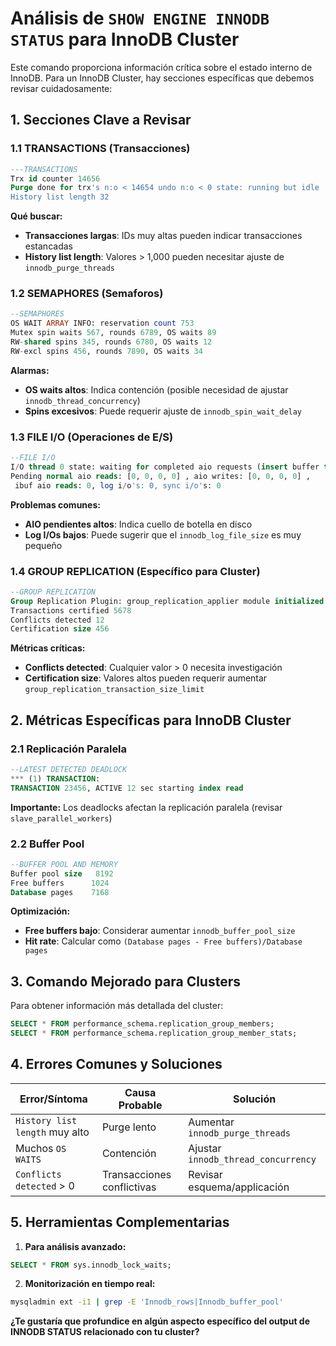 # **Análisis de `SHOW ENGINE INNODB STATUS` para InnoDB Cluster**

Este comando proporciona información crítica sobre el estado interno de InnoDB. Para un InnoDB Cluster, hay secciones específicas que debemos revisar cuidadosamente:

## **1. Secciones Clave a Revisar**

### **1.1 TRANSACTIONS (Transacciones)**
```sql
---TRANSACTIONS
Trx id counter 14656
Purge done for trx's n:o < 14654 undo n:o < 0 state: running but idle
History list length 32
```
**Qué buscar:**
- **Transacciones largas**: IDs muy altas pueden indicar transacciones estancadas
- **History list length**: Valores > 1,000 pueden necesitar ajuste de `innodb_purge_threads`

### **1.2 SEMAPHORES (Semaforos)**
```sql
--SEMAPHORES
OS WAIT ARRAY INFO: reservation count 753
Mutex spin waits 567, rounds 6789, OS waits 89
RW-shared spins 345, rounds 6780, OS waits 12
RW-excl spins 456, rounds 7890, OS waits 34
```
**Alarmas:**
- **OS waits altos**: Indica contención (posible necesidad de ajustar `innodb_thread_concurrency`)
- **Spins excesivos**: Puede requerir ajuste de `innodb_spin_wait_delay`

### **1.3 FILE I/O (Operaciones de E/S)**
```sql
--FILE I/O
I/O thread 0 state: waiting for completed aio requests (insert buffer thread)
Pending normal aio reads: [0, 0, 0, 0] , aio writes: [0, 0, 0, 0] ,
 ibuf aio reads: 0, log i/o's: 0, sync i/o's: 0
```
**Problemas comunes:**
- **AIO pendientes altos**: Indica cuello de botella en disco
- **Log I/Os bajos**: Puede sugerir que el `innodb_log_file_size` es muy pequeño

### **1.4 GROUP REPLICATION (Específico para Cluster)**
```sql
--GROUP REPLICATION
Group Replication Plugin: group_replication_applier module initialized.
Transactions certified 5678
Conflicts detected 12
Certification size 456
```
**Métricas críticas:**
- **Conflicts detected**: Cualquier valor > 0 necesita investigación
- **Certification size**: Valores altos pueden requerir aumentar `group_replication_transaction_size_limit`

## **2. Métricas Específicas para InnoDB Cluster**

### **2.1 Replicación Paralela**
```sql
--LATEST DETECTED DEADLOCK
*** (1) TRANSACTION:
TRANSACTION 23456, ACTIVE 12 sec starting index read
```
**Importante:** Los deadlocks afectan la replicación paralela (revisar `slave_parallel_workers`)

### **2.2 Buffer Pool**
```sql
--BUFFER POOL AND MEMORY
Buffer pool size   8192
Free buffers      1024
Database pages    7168
```
**Optimización:**
- **Free buffers bajo**: Considerar aumentar `innodb_buffer_pool_size`
- **Hit rate**: Calcular como `(Database pages - Free buffers)/Database pages`

## **3. Comando Mejorado para Clusters**

Para obtener información más detallada del cluster:
```sql
SELECT * FROM performance_schema.replication_group_members;
SELECT * FROM performance_schema.replication_group_member_stats;
```

## **4. Errores Comunes y Soluciones**

| Error/Síntoma | Causa Probable | Solución |
|--------------|---------------|----------|
| `History list length` muy alto | Purge lento | Aumentar `innodb_purge_threads` |
| Muchos `OS WAITS` | Contención | Ajustar `innodb_thread_concurrency` |
| `Conflicts detected` > 0 | Transacciones conflictivas | Revisar esquema/applicación |

## **5. Herramientas Complementarias**

1. **Para análisis avanzado:**
```sql
SELECT * FROM sys.innodb_lock_waits;
```

2. **Monitorización en tiempo real:**
```bash
mysqladmin ext -i1 | grep -E 'Innodb_rows|Innodb_buffer_pool'
```

**¿Te gustaría que profundice en algún aspecto específico del output de INNODB STATUS relacionado con tu cluster?**
